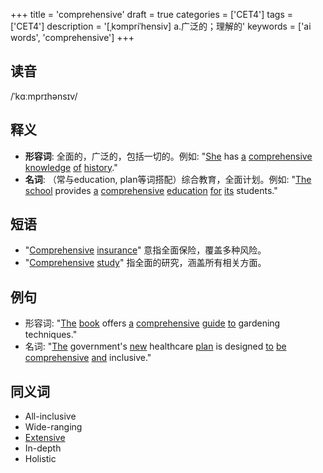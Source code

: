 +++
title = 'comprehensive'
draft = true
categories = ['CET4']
tags = ['CET4']
description = '[ˌkɔmpriˈhensiv] a.广泛的；理解的'
keywords = ['ai words', 'comprehensive']
+++

## 读音
/ˈkɑːmprɪhənsɪv/

## 释义
- **形容词**: 全面的，广泛的，包括一切的。例如: "[She](/zh/post/she/) has [a](/zh/post/a/) [comprehensive](/zh/post/comprehensive/) [knowledge](/zh/post/knowledge/) [of](/zh/post/of/) [history](/zh/post/history/)."
- **名词**: （常与education, plan等词搭配）综合教育，全面计划。例如: "[The](/zh/post/the/) [school](/zh/post/school/) provides [a](/zh/post/a/) [comprehensive](/zh/post/comprehensive/) [education](/zh/post/education/) [for](/zh/post/for/) [its](/zh/post/its/) students."

## 短语
- "[Comprehensive](/zh/post/comprehensive/) [insurance](/zh/post/insurance/)" 意指全面保险，覆盖多种风险。
- "[Comprehensive](/zh/post/comprehensive/) [study](/zh/post/study/)" 指全面的研究，涵盖所有相关方面。

## 例句
- 形容词: "[The](/zh/post/the/) [book](/zh/post/book/) offers [a](/zh/post/a/) [comprehensive](/zh/post/comprehensive/) [guide](/zh/post/guide/) [to](/zh/post/to/) gardening techniques."
- 名词: "[The](/zh/post/the/) government's [new](/zh/post/new/) healthcare [plan](/zh/post/plan/) is designed [to](/zh/post/to/) [be](/zh/post/be/) [comprehensive](/zh/post/comprehensive/) [and](/zh/post/and/) inclusive."

## 同义词
- All-inclusive
- Wide-ranging
- [Extensive](/zh/post/extensive/)
- In-depth
- Holistic
